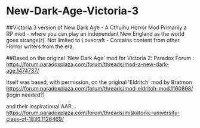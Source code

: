 # New-Dark-Age-Victoria-3
##Victoria 3 version of New Dark Age - A Cthulhu Horror Mod
Primarily a RP mod - where you can play an independant New England as the world goes strange(r).
Not limited to Lovecraft - Contains content from other Horror writers from the era.


##Based on the original 'New Dark Age' mod for Victoria 2:
Paradox Forum : https://forum.paradoxplaza.com/forum/threads/mod-a-new-dark-age.1474737/

Itself was based, with permission, on the original 'Eldritch' mod by Bratmon
https://forum.paradoxplaza.com/forum/threads/mod-eldritch-mod.1160898/ (login needed?)

and their inspirational AAR...
https://forum.paradoxplaza.com/forum/threads/miskatonic-university-class-of-1836.1126469/


